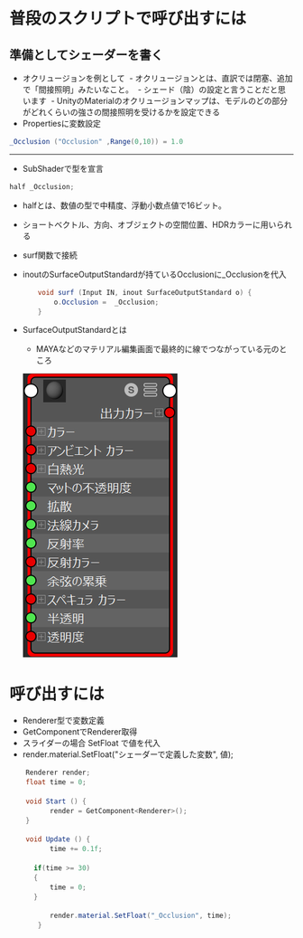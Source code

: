 # 普段のスクリプトで呼び出すには

## 準備としてシェーダーを書く
 - オクリュージョンを例として
  - オクリュージョンとは、直訳では閉塞、追加で「間接照明」みたいなこと。
  - シェード（陰）の設定と言うことだと思います
  - UnityのMaterialのオクリュージョンマップは、モデルのどの部分がどれくらいの強さの間接照明を受けるかを設定できる
   
 - Propertiesに変数設定
 ```cs
 _Occlusion ("Occlusion" ,Range(0,10)) = 1.0
 ```
 ---
 
 - SubShaderで型を宣言
  
  ```cs
  half _Occlusion;
  ```
  
  - halfとは、数値の型で中精度、浮動小数点値で16ビット。
  - ショートベクトル、方向、オブジェクトの空間位置、HDRカラーに用いられる
    
 - surf関数で接続
 
  - inoutのSurfaceOutputStandardが持ているOcclusionに_Occlusionを代入
 ```cs
 		void surf (Input IN, inout SurfaceOutputStandard o) {
			o.Occlusion =  _Occlusion;
		}
 ```
 
 - SurfaceOutputStandardとは
   - MAYAなどのマテリアル編集画面で最終的に線でつながっている元のところ
   
   ![](MAYA_Material.jpg)
    
    
# 呼び出すには

 - Renderer型で変数定義
 - GetComponentでRenderer取得
 - スライダーの場合 SetFloat で値を代入
 - render.material.SetFloat("シェーダーで定義した変数", 値);
 
 
```cs
    Renderer render;
    float time = 0;

    void Start () {
          render = GetComponent<Renderer>();
	}
	
    void Update () {
          time += 0.1f;

  	  if(time >= 30)
  	  {
	      time = 0;
	  }

          render.material.SetFloat("_Occlusion", time);
       }
```

